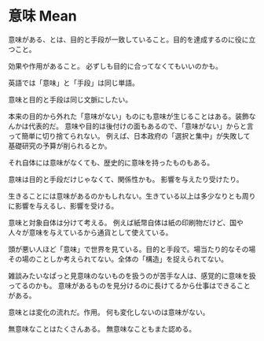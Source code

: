# 意味 Mean

意味がある、とは、目的と手段が一致していること。目的を達成するのに役に立つこと。

効果や作用があること。
必ずしも目的に合ってなくてもいいのかも。

英語では「意味」と「手段」は同じ単語。

意味と目的と手段は同じ文脈にしたい。

本来の目的から外れた「意味がない」ものにも意味が生じることはある。装飾なんかは代表的だ。
意味や目的は後付けの面もあるので、「意味がない」からと言って簡単に切り捨てられない。
例えば、日本政府の「選択と集中」が失敗して基礎研究の予算が削られるとか。

それ自体には意味がなくても、歴史的に意味を持ったものもある。

意味は目的と手段だけじゃなくて、関係性かも。
影響を与えたり受けたり。

生きることには意味があるのかもしれない。生きている以上は多少なりとも周りに影響を与えるし、影響を受ける。

意味と対象自体は分けて考える。
例えば紙幣自体は紙の印刷物だけど、国や人々が意味を与えているから通貨として使えている。

頭が悪い人ほど「意味」で世界を見ている。目的と手段で。場当たり的なその場その場のことしか考えられてない。全体の「構造」を捉えられてない。

雑談みたいなぱっと見意味のないものを扱うのが苦手な人は、感覚的に意味を扱ってるのかも。
意味があるものを見分けるのに長けてるから仕事はできることがある。

意味とは変化の流れだ。作用。
何も変化しないのは意味がない。

無意味なことはたくさんある。
無意味なこともまた認める。
